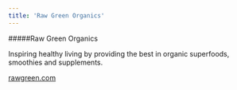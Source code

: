 ```yaml
---
title: 'Raw Green Organics'
---
```


#####Raw Green Organics

Inspiring healthy living by providing the best in organic superfoods, smoothies and supplements.

<a href="https://rawgreen.com/" target="_blank">rawgreen.com</a>
